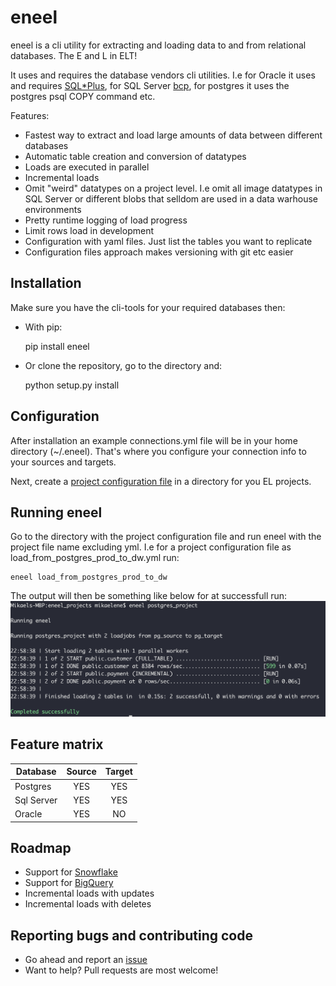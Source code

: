 # eneel
eneel is a cli utility for extracting and loading data to and from relational databases. The E and L in ELT!

It uses and requires the database vendors cli utilities. I.e for Oracle it uses and requires 
[SQL*Plus](https://docs.oracle.com/cd/B19306_01/server.102/b14357/qstart.htm), 
for SQL Server [bcp](https://docs.microsoft.com/en-us/sql/tools/bcp-utility?view=sql-server-2017), 
for postgres it uses the postgres psql COPY command etc.

Features:
- Fastest way to extract and load large amounts of data between different databases
- Automatic table creation and conversion of datatypes
- Loads are executed in parallel 
- Incremental loads
- Omit "weird" datatypes on a project level. I.e omit all image datatypes in SQL Server or different blobs that selldom are used in a data warhouse environments
- Pretty runtime logging of load progress
- Limit rows load in development
- Configuration with yaml files. Just list the tables you want to replicate
- Configuration files approach makes versioning with git etc easier

## Installation
Make sure you have the cli-tools for your required databases then:
- With pip:


    pip install eneel


- Or clone the repository, go to the directory and:


    python setup.py install

## Configuration
After installation an example connections.yml file will be in your home directory (~/.eneel). That's where you configure your connection info to your sources and targets.

Next, create a [project configuration file](example_project.yml) in a directory for you EL projects.

## Running eneel
Go to the directory with the project configuration file and run eneel with the project file name excluding yml. I.e for a project configuration file as load_from_postgres_prod_to_dw.yml run:

    eneel load_from_postgres_prod_to_dw

The output will then be something like below for at successfull run:
![alt text](etc/output.png)

## Feature matrix
Database | Source | Target
--- | :---: | :---: |
Postgres | YES | YES
Sql Server | YES | YES
Oracle | YES | NO

## Roadmap
- Support for [Snowflake](https://www.snowflake.com)
- Support for [BigQuery](https://cloud.google.com/bigquery/)
- Incremental loads with updates
- Incremental loads with deletes

## Reporting bugs and contributing code
- Go ahead and report an [issue](https://github.com/mikaelene/eneel/issues)
- Want to help? Pull requests are most welcome!